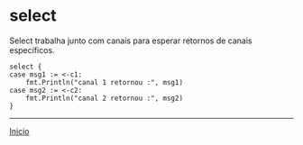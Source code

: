 # select


Select trabalha junto com canais para esperar retornos de canais específicos.

```
select {
case msg1 := <-c1:
    fmt.Println("canal 1 retornou :", msg1)
case msg2 := <-c2:
    fmt.Println("canal 2 retornou :", msg2)
}
```

---
[Inicio](README.md)
